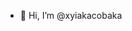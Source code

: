 - 👋 Hi, I’m @xyiakacobaka


<!---
xyiakacobaka/xyiakacobaka is a ✨ special ✨ repository because its `README.md` (this file) appears on your GitHub profile.
You can click the Preview link to take a look at your changes.
--->
